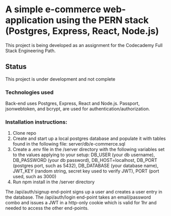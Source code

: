 # A simple e-commerce web-application using the PERN stack (Postgres, Express, React, Node.js)
This project is being developed as an assignment for the Codecademy Full Stack Engineering Path.

## Status
This project is under development and not complete

### Technologies used
Back-end uses Postgres, Express, React and Node.js. Passport, jsonwebtoken, and bcrypt, are used for authentication/authorization.

### Installation instructions:
1. Clone repo
2. Create and start up a local postgres database and populate it with tables found in the following file: server/db/e-commerce.sql
3. Create a .env file in the /server directory with the following variables set to the values applying to your setup:
DB_USER (your db username), DB_PASSWORD (your db password), DB_HOST=localhost, DB_PORT (postgres port, such as 5432), DB_DATABASE (your database name),
JWT_KEY (random string, secret key used to verify JWT), PORT (port used, such as 3000)
4. Run npm install in the /server directory

The /api/auth/signup end-point signs up a user and creates a user entry in the database.
The /api/auth/login end-point takes an email/password combo and issues a JWT in a http-only cookie which is valid for 1hr and needed to access the other end-points.
